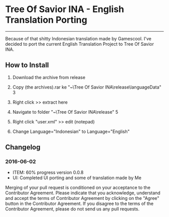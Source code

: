 # Tree Of Savior INA - English Translation Porting
----
Because of that shitty Indonesian translation made by Gamescool. I've decided to port the current English Translation Project to Tree Of Savior INA.

## How to Install
1. Download the archive from release
2. Copy (the archives).rar ke "~\Tree Of Savior INA\release\languageData"
3
3. Right click >> extract here

4. Navigate to folder "~\Tree Of Savior INA\release"
5
5. Right click "user.xml" >> edit (notepad)

6. Change Language="Indonesian" to Language="English"

## Changelog
### 2016-06-02
- ITEM: 60% progress
version 0.0.8
- UI: Completed UI porting and some of translation made by Me


Merging of your pull request is conditioned on your acceptance to the Contributor Agreement.
Please indicate that you acknowledge, understand and accept the terms of Contributor Agreement by clicking on the "Agree" button in the Contributor Agreement.
If you disagree to the terms of the Contributor Agreement, please do not send us any pull requests.
